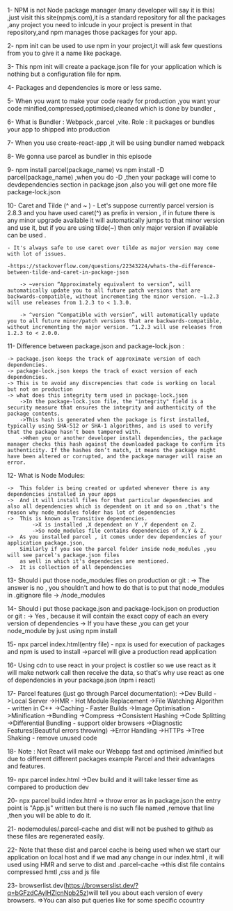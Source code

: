 1- NPM is not Node package manager (many developer will say it is this) ,just visit this site(npmjs.com),it is a standard repository for all the packages ,any project you need to inlcude in your project is present in that repository,and npm manages those packages for your app.

2- npm init can be used to use npm in your project,it will ask few questions from you to give it a name like package.

3- This npm init will create a package.json file for your application which is nothing but a configuration file for npm. 

4- Packages and dependencies is more or less same.

5- When you want to make your code ready for production ,you want your code minified,compressed,optimised,cleaned which is done by bundler ,

6- What is Bundler : Webpack ,parcel ,vite.
    Role : it packages or bundles your app to shipped into production

7- When you use create-react-app ,it will be using bundler named webpack

8- We gonna use parcel as bundler in this episode

9- npm install parcel(package_name) vs npm install -D parcel(package_name) ,when you do -D ,then your package will come to devdependencies section in package.json ,also you will get one more file package-lock.json

10- Caret and Tilde (^ and ~ ) 
    - Let's suppose currently parcel version is 2.8.3 and you have used caret(^) as prefix in version , if in future there is any minor upgrade available it will automatically jumps to that minor version and use it,
    but if you are using tilde(~) then  only major version if available can be used .

    - It's always safe to use caret over tilde as major version may come with lot of issues.

    -https://stackoverflow.com/questions/22343224/whats-the-difference-between-tilde-and-caret-in-package-json

        -> ~version “Approximately equivalent to version”, will automatically update you to all future patch versions that are backwards-compatible, without incrementing the minor version. ~1.2.3 will use releases from 1.2.3 to < 1.3.0.

        -> ^version “Compatible with version”, will automatically update you to all future minor/patch versions that are backwards-compatible, without incrementing the major version. ^1.2.3 will use releases from 1.2.3 to < 2.0.0.

11- Difference between package.json and package-lock.json :

    -> package.json keeps the track of approximate version of each dependencies.
    -> package-lock.json keeps the track of exact version of each dependencies.
    -> This is to avoid any discrepencies that code is working on local but not on production
    -> what does this integrity term used in package-lock.json
        ->In the package-lock.json file, the "integrity" field is a security measure that ensures the integrity and authenticity of the package contents.
        ->This hash is generated when the package is first installed, typically using SHA-512 or SHA-1 algorithms, and is used to verify that the package hasn’t been tampered with.
        ->When you or another developer install dependencies, the package manager checks this hash against the downloaded package to confirm its authenticity. If the hashes don’t match, it means the package might have been altered or corrupted, and the package manager will raise an error.

12- What is Node Modules:

    ->  This folder is being created or updated whenever there is any dependencies installed in your apps
    ->  And it will install files for that particular dependencies and also all dependencies which is dependent on it and so on ,that's the reason why node_modules folder has lot of dependencies
    ->  This is known as Transitive dependencies.
            ->X is installed ,X dependent on Y ,Y dependent on Z.
            ->So node_modules file contains dependencies of X,Y & Z.
    ->  As you installed parcel , it comes under dev dependencies of your application package.json,
        Similarly if you see the parcel folder inside node_modules ,you will see parcel's package.json files
        as well in which it's dependecies are mentioned.
    ->  It is collection of all dependencies

13- Should i put those node_modules files on production or git :
    -> The answer is no , you shouldn't and how to do that is to put that node_modules in .gitignore file
    -> /node_modules

14- Should i put those package.json and package-lock.json on production or git :
    -> Yes , because it will contain the exact copy of each an every version of dependencies
    -> If you have these ,you can get your node_module by just using npm install

15- npx parcel index.html(entry file) - npx is used for execution of packages and npm is used to install
        ->parcel will give a production read application

16- Using cdn to use react in your project is costlier so we use react as it will make network call then receive the data, so that's why use react as one of dependencies in your package.json (npm i react)

17- Parcel features (just go through Parcel documentation):
    ->Dev Build
    ->Local Server
    ->HMR - Hot Module Replacement
    ->File Watching Algorithm - written in C++
    ->Caching - Faster Builds
    ->Image Optimisation
    ->Minification
    ->Bundling
    ->Compress
    ->Consistent Hashing
    ->Code Splitting
    ->Differential Bundling - support older      browsers
    ->Diagnostic Features(Beautiful errors throwing)
    ->Error Handling
    ->HTTPs
    ->Tree Shaking - remove unused code

18- Note : Not React will make our Webapp fast and optimised /minified but due to different different packages example Parcel and their advantages and features.

19- npx parcel index.html ->Dev build and it will take lesser time as compared to production dev

20- npx parcel build index.html -> throw error as in package.json the entry point is "App.js" written but there is no such file named ,remove that line ,then you will be able to do it.

21- nodemodules/.parcel-cache and dist will not be pushed to github as these files are regenerated easily.

22- Note that these dist and parcel cache is being used when we start our application on local host and if we mad any change in our index.html , it will used using HMR and serve to dist and .parcel-cache
    ->this dist file contains compressed hmtl ,css and js file

23- browserlist.dev(https://browserslist.dev/?q=bGFzdCAyIHZlcnNpb25z)will tell you about each version of every browsers.
    =>You can also put queries like for some specific ccountry


